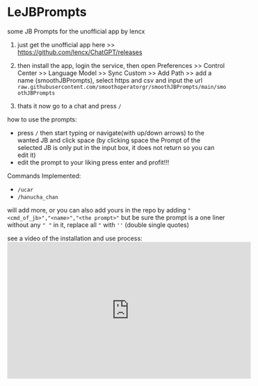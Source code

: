 # LeJBPrompts
some JB Prompts for the unofficial app by lencx

1. just get the unofficial app here >> https://github.com/lencx/ChatGPT/releases

2. then install the app, login the service, then open Preferences >> Control Center >> Language Model >> Sync Custom >> Add Path >> add a name (smoothJBPrompts), select https and csv and input the url `raw.githubusercontent.com/smoothoperatorgr/smoothJBPrompts/main/smoothJBPrompts`

3. thats it now go to a chat and press `/`

how to use the prompts:
- press `/` then start typing or navigate(with up/down arrows) to the wanted JB and click space (by clicking space the Prompt of the selected JB is only put in the input box, it does not return so you can edit it)
- edit the prompt to your liking press enter and profit!!!

Commands Implemented:
- `/ucar`
- `/hanucha_chan`

will add more, or you can also add yours in the repo by adding `"<cmd_of_jb>","<name>","<the prompt>"` but be sure the prompt is a one liner without any `" "` in it, replace all `"` with `''` (double single quotes)

see a video of the installation and use process: <iframe title="smoothJBPrompts installation walkthrough - HD 720p 30fps" width="560" height="315" src="https://video.liberta.vip/videos/embed/4dbbd5af-43af-40e0-93ca-3d39fdcb1547" frameborder="0" allowfullscreen="" sandbox="allow-same-origin allow-scripts allow-popups"></iframe>
